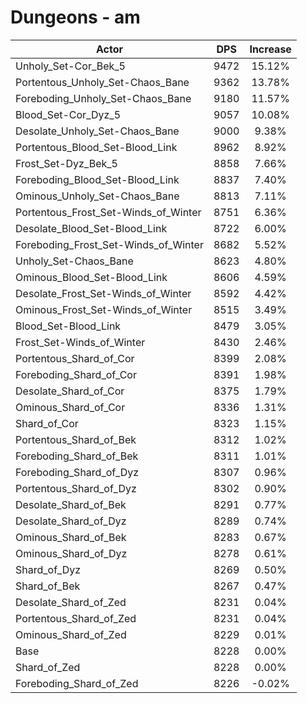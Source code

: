 # Dungeons - am
| Actor | DPS | Increase |
|---|:---:|:---:|
|Unholy_Set-Cor_Bek_5|9472|15.12%|
|Portentous_Unholy_Set-Chaos_Bane|9362|13.78%|
|Foreboding_Unholy_Set-Chaos_Bane|9180|11.57%|
|Blood_Set-Cor_Dyz_5|9057|10.08%|
|Desolate_Unholy_Set-Chaos_Bane|9000|9.38%|
|Portentous_Blood_Set-Blood_Link|8962|8.92%|
|Frost_Set-Dyz_Bek_5|8858|7.66%|
|Foreboding_Blood_Set-Blood_Link|8837|7.40%|
|Ominous_Unholy_Set-Chaos_Bane|8813|7.11%|
|Portentous_Frost_Set-Winds_of_Winter|8751|6.36%|
|Desolate_Blood_Set-Blood_Link|8722|6.00%|
|Foreboding_Frost_Set-Winds_of_Winter|8682|5.52%|
|Unholy_Set-Chaos_Bane|8623|4.80%|
|Ominous_Blood_Set-Blood_Link|8606|4.59%|
|Desolate_Frost_Set-Winds_of_Winter|8592|4.42%|
|Ominous_Frost_Set-Winds_of_Winter|8515|3.49%|
|Blood_Set-Blood_Link|8479|3.05%|
|Frost_Set-Winds_of_Winter|8430|2.46%|
|Portentous_Shard_of_Cor|8399|2.08%|
|Foreboding_Shard_of_Cor|8391|1.98%|
|Desolate_Shard_of_Cor|8375|1.79%|
|Ominous_Shard_of_Cor|8336|1.31%|
|Shard_of_Cor|8323|1.15%|
|Portentous_Shard_of_Bek|8312|1.02%|
|Foreboding_Shard_of_Bek|8311|1.01%|
|Foreboding_Shard_of_Dyz|8307|0.96%|
|Portentous_Shard_of_Dyz|8302|0.90%|
|Desolate_Shard_of_Bek|8291|0.77%|
|Desolate_Shard_of_Dyz|8289|0.74%|
|Ominous_Shard_of_Bek|8283|0.67%|
|Ominous_Shard_of_Dyz|8278|0.61%|
|Shard_of_Dyz|8269|0.50%|
|Shard_of_Bek|8267|0.47%|
|Desolate_Shard_of_Zed|8231|0.04%|
|Portentous_Shard_of_Zed|8231|0.04%|
|Ominous_Shard_of_Zed|8229|0.01%|
|Base|8228|0.00%|
|Shard_of_Zed|8228|0.00%|
|Foreboding_Shard_of_Zed|8226|-0.02%|
